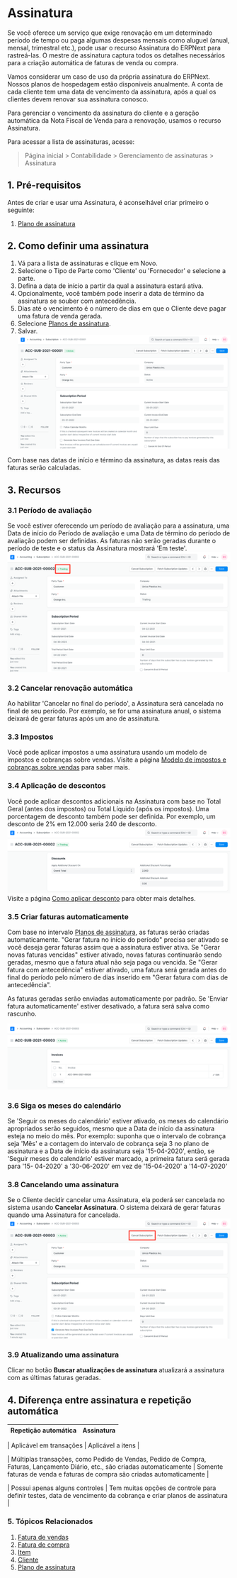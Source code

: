 # Assinatura


Se você oferece um serviço que exige renovação em um determinado período de tempo ou paga algumas despesas mensais como aluguel (anual, mensal, trimestral etc.), pode usar o recurso Assinatura do ERPNext para rastreá-las. O mestre de assinatura captura todos os detalhes necessários para a criação automática de faturas de venda ou compra.


Vamos considerar um caso de uso da própria assinatura do ERPNext. Nossos planos de hospedagem estão disponíveis anualmente. A conta de cada cliente tem uma data de vencimento da assinatura, após a qual os clientes devem renovar sua assinatura conosco.


Para gerenciar o vencimento da assinatura do cliente e a geração automática da Nota Fiscal de Venda para a renovação, usamos o recurso Assinatura.


Para acessar a lista de assinaturas, acesse:



> 
> Página inicial > Contabilidade > Gerenciamento de assinaturas > Assinatura
> 
> 
> 


## 1. Pré-requisitos


Antes de criar e usar uma Assinatura, é aconselhável criar primeiro o seguinte:


1. [Plano de assinatura](/docs/pt/accounts/subscription-plan)


## 2. Como definir uma assinatura


1. Vá para a lista de assinaturas e clique em Novo.
2. Selecione o Tipo de Parte como 'Cliente' ou 'Fornecedor' e selecione a parte.
3. Defina a data de início a partir da qual a assinatura estará ativa.
4. Opcionalmente, você também pode inserir a data de término da assinatura se souber com antecedência.
5. Dias até o vencimento é o número de dias em que o Cliente deve pagar uma fatura de venda gerada.
6. Selecione [Planos de assinatura](/docs/pt/accounts/subscription-plan).
7. Salvar.
![Subscription](/files/subscription.png)


Com base nas datas de início e término da assinatura, as datas reais das faturas serão calculadas.


## 3. Recursos


### 3.1 Período de avaliação


Se você estiver oferecendo um período de avaliação para a assinatura, uma Data de início do Período de avaliação e uma Data de término do período de avaliação podem ser definidas. As faturas não serão geradas durante o período de teste e o status da Assinatura mostrará 'Em teste'.
![Subscription Trial](/files/subscription-trial.png)


### 3.2 Cancelar renovação automática


Ao habilitar 'Cancelar no final do período', a Assinatura será cancelada no final de seu período. Por exemplo, se for uma assinatura anual, o sistema deixará de gerar faturas após um ano de assinatura.


### 3.3 Impostos


Você pode aplicar impostos a uma assinatura usando um modelo de impostos e cobranças sobre vendas. Visite a página [Modelo de impostos e cobranças sobre vendas](/docs/pt/selling/sales-taxes-and-charges-template) para saber mais.


### 3.4 Aplicação de descontos


Você pode aplicar descontos adicionais na Assinatura com base no Total Geral (antes dos impostos) ou Total Líquido (após os impostos). Uma porcentagem de desconto também pode ser definida. Por exemplo, um desconto de 2% em 12.000 seria 240 de desconto.
 ![Desconto na assinatura](/files/subscription-discount.png)
Visite a página [Como aplicar desconto](/docs/pt/selling/articles/applying-discount) para obter mais detalhes.


### 3.5 Criar faturas automaticamente


Com base no intervalo [Planos de assinatura](/docs/pt/accounts/subscription-plan), as faturas serão criadas automaticamente. "Gerar fatura no início do período" precisa ser ativado se você deseja gerar faturas assim que a assinatura estiver ativa. Se "Gerar novas faturas vencidas" estiver ativado, novas faturas continuarão sendo geradas, mesmo que a fatura atual não seja paga ou vencida. Se "Gerar fatura com antecedência" estiver ativado, uma fatura será gerada antes do final do período pelo número de dias inserido em "Gerar fatura com dias de antecedência".


As faturas geradas serão enviadas automaticamente por padrão. Se 'Enviar fatura automaticamente' estiver desativado, a fatura será salva como rascunho.


![Subscription Invoices](/files/subscription-invoices.png)


### 3.6 Siga os meses do calendário


Se 'Seguir os meses do calendário' estiver ativado, os meses do calendário apropriados serão seguidos, mesmo que a Data de início da assinatura esteja no meio do mês. Por exemplo: suponha que o intervalo de cobrança seja 'Mês' e a contagem do intervalo de cobrança seja 3 no plano de assinatura e a Data de início da assinatura seja '15-04-2020', então, se 'Seguir meses do calendário' estiver marcado, a primeira fatura será gerada para '15- 04-2020' a '30-06-2020' em vez de '15-04-2020' a '14-07-2020'


### 3.8 Cancelando uma assinatura


Se o Cliente decidir cancelar uma Assinatura, ela poderá ser cancelada no sistema usando **Cancelar Assinatura**. O sistema deixará de gerar faturas quando uma Assinatura for cancelada.
 ![Subscription Cancel](/files/subscription-cancel.png)


### 3.9 Atualizando uma assinatura


Clicar no botão **Buscar atualizações de assinatura** atualizará a assinatura com as últimas faturas geradas.


## 4. Diferença entre assinatura e repetição automática




| Repetição automática | Assinatura |
| --- | --- |

| Aplicável em transações | Aplicável a itens |

| Múltiplas transações, como Pedido de Vendas, Pedido de Compra, Faturas, Lançamento Diário, etc., são criadas automaticamente | Somente faturas de venda e faturas de compra são criadas automaticamente |

| Possui apenas alguns controles | Tem muitas opções de controle para definir testes, data de vencimento da cobrança e criar planos de assinatura |




### 5. Tópicos Relacionados


1. [Fatura de vendas](/docs/pt/accounts/sales-invoice)
2. [Fatura de compra](/docs/pt/accounts/purchase-invoice)
3. [Item](/docs/pt/stock/item)
4. [Cliente](/docs/pt/CRM/customer)
5. [Plano de assinatura](/docs/pt/accounts/subscription-plan)
